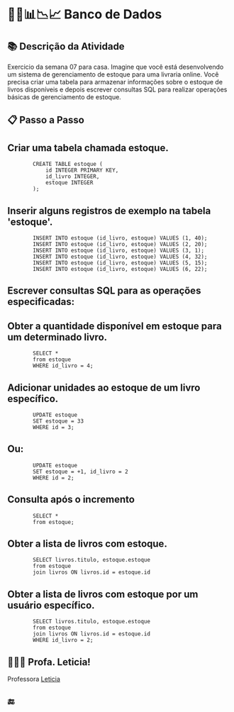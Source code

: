 # 🏦🎲📊📉📈 Banco de Dados

## 📚 Descrição da Atividade

Exercicio da semana 07 para casa. Imagine que você está desenvolvendo um sistema de gerenciamento de estoque para uma livraria online. Você precisa criar uma tabela para armazenar informações sobre o estoque de livros disponíveis e depois escrever consultas SQL para realizar operações básicas de gerenciamento de estoque.

## 📋 Passo a Passo

## Criar uma tabela chamada estoque.

            CREATE TABLE estoque (
                id INTEGER PRIMARY KEY,
                id_livro INTEGER,
                estoque INTEGER
            );

## Inserir alguns registros de exemplo na tabela 'estoque'.

            INSERT INTO estoque (id_livro, estoque) VALUES (1, 40);
            INSERT INTO estoque (id_livro, estoque) VALUES (2, 20);
            INSERT INTO estoque (id_livro, estoque) VALUES (3, 1);
            INSERT INTO estoque (id_livro, estoque) VALUES (4, 32);
            INSERT INTO estoque (id_livro, estoque) VALUES (5, 15); 
            INSERT INTO estoque (id_livro, estoque) VALUES (6, 22); 

## Escrever consultas SQL para as operações especificadas:

## Obter a quantidade disponível em estoque para um determinado livro.

            SELECT *
            from estoque
            WHERE id_livro = 4; 

## Adicionar unidades ao estoque de um livro específico.

            UPDATE estoque 
            SET estoque = 33 
            WHERE id = 3;  

## Ou:

            UPDATE estoque 
            SET estoque = +1, id_livro = 2 
            WHERE id = 2;       

## Consulta após o incremento

            SELECT *
            from estoque;

## Obter a lista de livros com estoque.

            SELECT livros.titulo, estoque.estoque
            from estoque
            join livros ON livros.id = estoque.id

## Obter a lista de livros com estoque por um usuário específico.

            SELECT livros.titulo, estoque.estoque
            from estoque
            join livros ON livros.id = estoque.id
            WHERE id_livro = 2;

## 👩🏻‍🏫 Profa. Leticia!
Professora [Leticia](https://davinyleticia.bio/)

## 🔚